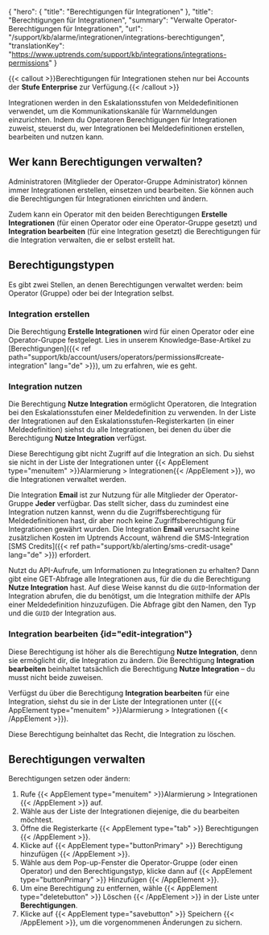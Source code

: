 {
  "hero": {
    "title": "Berechtigungen für Integrationen"
  },
  "title": "Berechtigungen für Integrationen",
  "summary": "Verwalte Operator-Berechtigungen für Integrationen",
  "url": "/support/kb/alarme/integrationen/integrations-berechtigungen",
  "translationKey": "https://www.uptrends.com/support/kb/integrations/integrations-permissions"
}

{{< callout >}}Berechtigungen für Integrationen stehen nur bei Accounts der **Stufe Enterprise** zur Verfügung.{{< /callout >}}

Integrationen werden in den Eskalationsstufen von Meldedefinitionen verwendet, um die Kommunikationskanäle für Warnmeldungen einzurichten.
Indem du Operatoren Berechtigungen für Integrationen zuweist, steuerst du, wer Integrationen bei Meldedefinitionen erstellen, bearbeiten und nutzen kann.

## Wer kann Berechtigungen verwalten?

Administratoren (Mitglieder der Operator-Gruppe Administrator) können immer Integrationen erstellen, einsetzen und bearbeiten. Sie können auch die Berechtigungen für Integrationen einrichten und ändern.

Zudem kann ein Operator mit den beiden Berechtigungen **Erstelle Integrationen** (für einen Operator oder eine Operator-Gruppe gesetzt) und **Integration bearbeiten** (für eine Integration gesetzt) die Berechtigungen für die Integration verwalten, die er selbst erstellt hat.
## Berechtigungstypen

Es gibt zwei Stellen, an denen Berechtigungen verwaltet werden: beim Operator (Gruppe) oder bei der Integration selbst.

### Integration erstellen

Die Berechtigung **Erstelle Integrationen** wird für einen Operator oder eine Operator-Gruppe festgelegt. Lies in unserem Knowledge-Base-Artikel zu [Berechtigungen]({{< ref path="support/kb/account/users/operators/permissions#create-integration" lang="de" >}}), um zu erfahren, wie es geht.

### Integration nutzen

Die Berechtigung **Nutze Integration** ermöglicht Operatoren, die Integration bei den Eskalationsstufen einer Meldedefinition zu verwenden. In der Liste der Integrationen auf den Eskalationsstufen-Registerkarten (in einer Meldedefinition) siehst du alle Integrationen, bei denen du über die Berechtigung **Nutze Integration** verfügst.

Diese Berechtigung gibt nicht Zugriff auf die Integration an sich. Du siehst sie nicht in der Liste der Integrationen unter {{< AppElement type="menuitem" >}}Alarmierung > Integrationen{{< /AppElement >}}, wo die Integrationen verwaltet werden.

Die Integration **Email** ist zur Nutzung für alle Mitglieder der Operator-Gruppe **Jeder** verfügbar. Das stellt sicher, dass du zumindest eine Integration nutzen kannst, wenn du die Zugriffsberechtigung für Meldedefinitionen hast, dir aber noch keine Zugriffsberechtigung für Integrationen gewährt wurden. Die Integration **Email** verursacht keine zusätzlichen Kosten im Uptrends Account, während die SMS-Integration [SMS Credits]({{< ref path="support/kb/alerting/sms-credit-usage" lang="de" >}}) erfordert.

Nutzt du API-Aufrufe, um Informationen zu Integrationen zu erhalten? Dann gibt eine GET-Abfrage alle Integrationen aus, für die du die Berechtigung **Nutze Integration** hast. Auf diese Weise kannst du die `GUID`-Information der Integration abrufen, die du benötigst, um die Integration mithilfe der APIs einer Meldedefinition hinzuzufügen. Die Abfrage gibt den Namen, den Typ und die `GUID` der Integration aus.

### Integration bearbeiten {id="edit-integration"}

Diese Berechtigung ist höher als die Berechtigung **Nutze Integration**, denn sie ermöglicht dir, die Integration zu ändern. Die Berechtigung **Integration bearbeiten** beinhaltet tatsächlich die Berechtigung **Nutze Integration** – du musst nicht beide zuweisen.

Verfügst du über die Berechtigung **Integration bearbeiten** für eine Integration, siehst du sie in der Liste der Integrationen unter ({{< AppElement type="menuitem" >}}Alarmierung > Integrationen {{< /AppElement >}}).

Diese Berechtigung beinhaltet das Recht, die Integration zu löschen.

## Berechtigungen verwalten

Berechtigungen setzen oder ändern:

1. Rufe {{< AppElement type="menuitem" >}}Alarmierung > Integrationen {{< /AppElement >}} auf.
2. Wähle aus der Liste der Integrationen diejenige, die du bearbeiten möchtest.
3. Öffne die Registerkarte {{< AppElement type="tab" >}} Berechtigungen {{< /AppElement >}}.
4. Klicke auf {{< AppElement type="buttonPrimary" >}} Berechtigung hinzufügen {{< /AppElement >}}.
5. Wähle aus dem Pop-up-Fenster die Operator-Gruppe (oder einen Operator) und den Berechtigungstyp, klicke dann auf {{< AppElement type="buttonPrimary" >}} Hinzufügen {{< /AppElement >}}.
6. Um eine Berechtigung zu entfernen, wähle {{< AppElement type="deletebutton" >}} Löschen {{< /AppElement >}} in der Liste unter **Berechtigungen**.
7. Klicke auf {{< AppElement type="savebutton" >}} Speichern {{< /AppElement >}}, um die vorgenommenen Änderungen zu sichern.